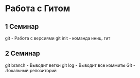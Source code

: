 # Работа с Гитом
## 1 Семинар
git - Работа с версиями
git init - команда иниц. гит

## 2 Семинар
git branch - Выводит ветки
git log - Выводит все коммиты
Git - Локальный репозиторий
